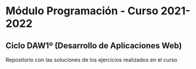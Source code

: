 # Módulo Programación - Curso 2021-2022
## Ciclo DAW1º (Desarrollo de Aplicaciones Web)

Repositorio con las soluciones de los ejercicios realizados en el curso
